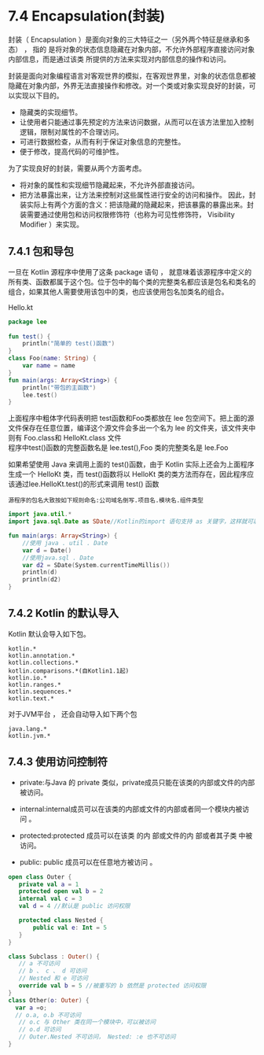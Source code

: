 # 7.4 Encapsulation(封装)
   封装（ Encapsulation ）是面向对象的三大特征之一（另外两个特征是继承和多态） ， 指的
   是将对象的状态信息隐藏在对象内部，不允许外部程序直接访问对象内部信息，而是通过该类
   所提供的方法来实现对内部信息的操作和访问。
   
   封装是面向对象编程语言对客观世界的模拟，在客观世界里，对象的状态信息都被隐藏在对象内部，外界无法直接操作和修改。对一个类或对象实现良好的封装，可以实现以下目的。
   
* 隐藏类的实现细节。
* 让使用者只能通过事先预定的方法来访问数据，从而可以在该方法里加入控制逻辑，限制对属性的不合理访问。
* 可进行数据检查，从而有利于保证对象信息的完整性。
* 便于修改，提高代码的可维护性。
    
为了实现良好的封装，需要从两个方面考虑。
   
* 将对象的属性和实现细节隐藏起来，不允许外部直接访问。
* 把方法暴露出来，让方法来控制对这些属性进行安全的访问和操作。
   因此，封装实际上有两个方面的含义：把该隐藏的隐藏起来，把该暴露的暴露出来。封装需要通过使用包和访问权限修饰符（也称为可见性修饰符， Visibility Modifier ）来实现。
   
## 7.4.1 包和导包
 一旦在 Kotlin 源程序中使用了这条 package 语句 ， 就意味着该源程序中定义的所有类、函数都属于这个包。位于包中的每个类的完整类名都应该是包名和类名的组合，如果其他人需要使用该包中的类，也应该使用包名加类名的组合。
  
  Hello.kt
 
```kotlin
package lee
    
fun test() {
    println("简单的 test()函数")
}
class Foo(name: String) {
    var name = name
}
fun main(args: Array<String>) {
    println("带包的主函数")
    lee.test()
}
```
    
上面程序中粗体字代码表明把 test函数和Foo类都放在 lee 包空间下。把上面的源文件保存在任意位置，编译这个源文件会多出一个名为 lee 的文件夹，该文件夹中则有 Foo.class和 HelloKt.class 文件  
程序中test()函数的完整函数名是 lee.test(),Foo 类的完整类名是 lee.Foo 

如果希望使用 Java 来调用上面的 test()函数，由于 Kotlin 实际上还会为上面程序生成一个 HelloKt 类，而 test()函数将以 HelloKt 类的类方法而存在，因此程序应该通过lee.HelloKt.test()的形式来调用 test() 函数


    源程序的包名大致按如下规则命名:公司域名倒写.项目名.模块名.组件类型
    
```kotlin
import java.util.*
import java.sql.Date as SDate//Kotlin的import 语句支持 as 关键字，这样就可以为导入类指定别名，从而解决了导入两个不同包中的同名类的问题

fun main(args: Array<String>) {
    //使用 java . util . Date
    var d = Date()
    //使用java.sql . Date
    var d2 = SDate(System.currentTimeMillis())
    println(d)
    println(d2)
}
```
## 7.4.2 Kotlin 的默认导入
Kotlin 默认会导入如下包。

    kotlin.*
    kotlin.annotation.*
    kotlin.collections.*
    kotlin.comparisons.*(自Kotlin1.1起)
    kotlin.io.*
    kotlin.ranges.*
    kotlin.sequences.*
    kotlin.text.*


对于JVM平台 ， 还会自动导入如下两个包
    
    java.lang.*
    kotlin.jvm.*
   
 ## 7.4.3 使用访问控制符
* private:与Java 的 private 类似，private成员只能在该类的内部或文件的内部被访问。
 
* internal:internal成员可以在该类的内部或文件的内部或者同一个模块内被访 问 。
 
* protected:protected 成员可以在该类 的内 部或文件的内 部或者其子类 中被访问。
 
* public: public 成员可以在任意地方被访问 。
 
 ```kotlin
open class Outer {
    private val a = 1
    protected open val b = 2
    internal val c = 3
    val d = 4 //默认是 public 访问权限

    protected class Nested {
        public val e: Int = 5
    }
}

class Subclass : Outer() {
    // a 不可访问
    // b 、 c 、 d 可访问
    // Nested 和 e 可访问
    override val b = 5 //被重写的 b 依然是 protected 访问权限
}
class Other(o: Outer) {
   var a =o;
   // o.a, o.b 不可访问
    // o.c 与 Other 类在同一个模块中，可以被访问
    // o.d 可访问
    // Outer.Nested 不可访问， Nested: :e 也不可访问
}
```